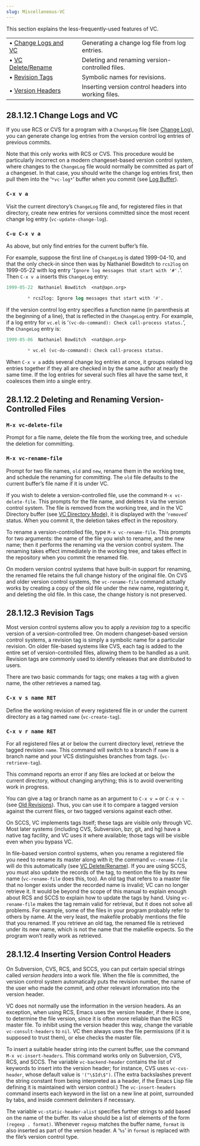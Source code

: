 ```yaml
---
slug: Miscellaneous-VC
---
```


This section explains the less-frequently-used features of VC.

|                                            |    |                                                       |
| :----------------------------------------- | -- | :---------------------------------------------------- |
| • [Change Logs and VC](Change-Logs-and-VC) |    | Generating a change log file from log entries.        |
| • [VC Delete/Rename](VC-Delete_002fRename) |    | Deleting and renaming version-controlled files.       |
| • [Revision Tags](Revision-Tags)           |    | Symbolic names for revisions.                         |
| • [Version Headers](Version-Headers)       |    | Inserting version control headers into working files. |
## 28.1.12.1 Change Logs and VC

If you use RCS or CVS for a program with a `ChangeLog` file (see [Change Log](Change-Log)), you can generate change log entries from the version control log entries of previous commits.

Note that this only works with RCS or CVS. This procedure would be particularly incorrect on a modern changeset-based version control system, where changes to the `ChangeLog` file would normally be committed as part of a changeset. In that case, you should write the change log entries first, then pull them into the ‘`*vc-log*`’ buffer when you commit (see [Log Buffer](Log-Buffer)).

### `C-x v a`

Visit the current directory’s `ChangeLog` file and, for registered files in that directory, create new entries for versions committed since the most recent change log entry (`vc-update-change-log`).

### `C-u C-x v a`

As above, but only find entries for the current buffer’s file.

For example, suppose the first line of `ChangeLog` is dated 1999-04-10, and that the only check-in since then was by Nathaniel Bowditch to `rcs2log` on 1999-05-22 with log entry ‘`Ignore log messages that start with '#'.`’. Then `C-x v a` inserts this `ChangeLog` entry:

```lisp
1999-05-22  Nathaniel Bowditch  <nat@apn.org>

        * rcs2log: Ignore log messages that start with '#'.
```

If the version control log entry specifies a function name (in parenthesis at the beginning of a line), that is reflected in the `ChangeLog` entry. For example, if a log entry for `vc.el` is ‘`(vc-do-command): Check call-process status.`’, the `ChangeLog` entry is:

```lisp
1999-05-06  Nathaniel Bowditch  <nat@apn.org>

        * vc.el (vc-do-command): Check call-process status.
```

When `C-x v a` adds several change log entries at once, it groups related log entries together if they all are checked in by the same author at nearly the same time. If the log entries for several such files all have the same text, it coalesces them into a single entry.
## 28.1.12.2 Deleting and Renaming Version-Controlled Files

### `M-x vc-delete-file`

Prompt for a file name, delete the file from the working tree, and schedule the deletion for committing.

### `M-x vc-rename-file`

Prompt for two file names, `old` and `new`, rename them in the working tree, and schedule the renaming for committing. The `old` file defaults to the current buffer’s file name if it is under VC.

If you wish to delete a version-controlled file, use the command `M-x vc-delete-file`. This prompts for the file name, and deletes it via the version control system. The file is removed from the working tree, and in the VC Directory buffer (see [VC Directory Mode](VC-Directory-Mode)), it is displayed with the ‘`removed`’ status. When you commit it, the deletion takes effect in the repository.

To rename a version-controlled file, type `M-x vc-rename-file`. This prompts for two arguments: the name of the file you wish to rename, and the new name; then it performs the renaming via the version control system. The renaming takes effect immediately in the working tree, and takes effect in the repository when you commit the renamed file.

On modern version control systems that have built-in support for renaming, the renamed file retains the full change history of the original file. On CVS and older version control systems, the `vc-rename-file` command actually works by creating a copy of the old file under the new name, registering it, and deleting the old file. In this case, the change history is not preserved.
## 28.1.12.3 Revision Tags

Most version control systems allow you to apply a *revision tag* to a specific version of a version-controlled tree. On modern changeset-based version control systems, a revision tag is simply a symbolic name for a particular revision. On older file-based systems like CVS, each tag is added to the entire set of version-controlled files, allowing them to be handled as a unit. Revision tags are commonly used to identify releases that are distributed to users.

There are two basic commands for tags; one makes a tag with a given name, the other retrieves a named tag.

### `C-x v s name RET`

Define the working revision of every registered file in or under the current directory as a tag named `name` (`vc-create-tag`).

### `C-x v r name RET`

For all registered files at or below the current directory level, retrieve the tagged revision `name`. This command will switch to a branch if `name` is a branch name and your VCS distinguishes branches from tags. (`vc-retrieve-tag`).

This command reports an error if any files are locked at or below the current directory, without changing anything; this is to avoid overwriting work in progress.

You can give a tag or branch name as an argument to `C-x v =` or `C-x v ~` (see [Old Revisions](Old-Revisions)). Thus, you can use it to compare a tagged version against the current files, or two tagged versions against each other.

On SCCS, VC implements tags itself; these tags are visible only through VC. Most later systems (including CVS, Subversion, bzr, git, and hg) have a native tag facility, and VC uses it where available; those tags will be visible even when you bypass VC.

In file-based version control systems, when you rename a registered file you need to rename its master along with it; the command `vc-rename-file` will do this automatically (see [VC Delete/Rename](VC-Delete_002fRename)). If you are using SCCS, you must also update the records of the tag, to mention the file by its new name (`vc-rename-file` does this, too). An old tag that refers to a master file that no longer exists under the recorded name is invalid; VC can no longer retrieve it. It would be beyond the scope of this manual to explain enough about RCS and SCCS to explain how to update the tags by hand. Using `vc-rename-file` makes the tag remain valid for retrieval, but it does not solve all problems. For example, some of the files in your program probably refer to others by name. At the very least, the makefile probably mentions the file that you renamed. If you retrieve an old tag, the renamed file is retrieved under its new name, which is not the name that the makefile expects. So the program won’t really work as retrieved.
## 28.1.12.4 Inserting Version Control Headers

On Subversion, CVS, RCS, and SCCS, you can put certain special strings called *version headers* into a work file. When the file is committed, the version control system automatically puts the revision number, the name of the user who made the commit, and other relevant information into the version header.

VC does not normally use the information in the version headers. As an exception, when using RCS, Emacs uses the version header, if there is one, to determine the file version, since it is often more reliable than the RCS master file. To inhibit using the version header this way, change the variable `vc-consult-headers` to `nil`. VC then always uses the file permissions (if it is supposed to trust them), or else checks the master file.

To insert a suitable header string into the current buffer, use the command `M-x vc-insert-headers`. This command works only on Subversion, CVS, RCS, and SCCS. The variable `vc-backend-header` contains the list of keywords to insert into the version header; for instance, CVS uses `vc-cvs-header`, whose default value is `'("\$Id\$")`. (The extra backslashes prevent the string constant from being interpreted as a header, if the Emacs Lisp file defining it is maintained with version control.) The `vc-insert-headers` command inserts each keyword in the list on a new line at point, surrounded by tabs, and inside comment delimiters if necessary.

The variable `vc-static-header-alist` specifies further strings to add based on the name of the buffer. Its value should be a list of elements of the form `(regexp . format)`. Whenever `regexp` matches the buffer name, `format` is also inserted as part of the version header. A ‘`%s`’ in `format` is replaced with the file’s version control type.
